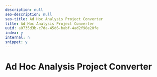 ```yaml
---
description: null
seo-description: null
seo-title: Ad Hoc Analysis Project Converter
title: Ad Hoc Analysis Project Converter
uuid: a0735d3b-c7da-45d6-babf-4ad2f98e20fe
index: y
internal: n
snippet: y
---
```


# Ad Hoc Analysis Project Converter

